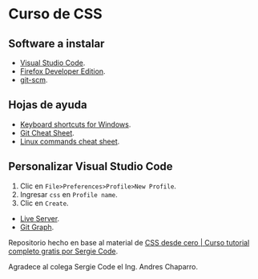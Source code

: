 # Curso de CSS

## Software a instalar

- [Visual Studio Code](https://code.visualstudio.com/Download).
- [Firefox Developer Edition](https://www.mozilla.org/en-US/firefox/developer/).
- [git-scm](https://git-scm.com/).

## Hojas de ayuda

- [Keyboard shortcuts for Windows](https://code.visualstudio.com/shortcuts/keyboard-shortcuts-windows.pdf).
- [Git Cheat Sheet](https://training.github.com/downloads/github-git-cheat-sheet.pdf).
- [Linux commands cheat sheet](https://linuxconfig.org/linux-commands-cheat-sheet).

## Personalizar Visual Studio Code

1. Clic en `File>Preferences>Profile>New Profile`.
2. Ingresar `css` en `Profile name`.
3. Clic en `Create`.

- [Live Server](https://marketplace.visualstudio.com/items?itemName=ritwickdey.LiveServer).
- [Git Graph](https://marketplace.visualstudio.com/items?itemName=mhutchie.git-graph).

Repositorio hecho en base al material de [CSS desde cero | Curso tutorial completo gratis por Sergie Code](https://www.youtube.com/watch?v=rTtC6Q-71qg).

Agradece al colega Sergie Code el Ing. Andres Chaparro.
